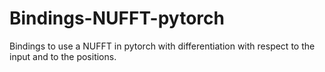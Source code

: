 # Bindings-NUFFT-pytorch
Bindings to use a NUFFT in pytorch with differentiation with respect to the input and to the positions.
